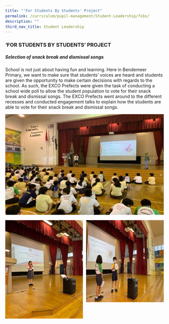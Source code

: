 ```yaml
---
title: "'For Students By Students' Project"
permalink: /curriculum/pupil-management/Student-Leadership/fsbs/
description: ""
third_nav_title: Student Leadership
---
```

### ‘FOR STUDENTS BY STUDENTS’ PROJECT


##### Selection of snack break and dismissal songs

School is not just about having fun and learning. Here in Bendemeer Primary, we want to make sure that students’ voices are heard and students are given the opportunity to make certain decisions with regards to the school. As such, the EXCO Prefects were given the task of conducting a school wide poll to allow the student population to vote for their snack break and dismissal songs. The EXCO Prefects went around to the different recesses and conducted engagement talks to explain how the students are able to vote for their snack break and dismissal songs.

![snackbreak1.jpg](/images/snackbreak1.jpg)

<img src="/images/snackbreak2.jpg"
		 align="left"
		 style="width:49%"/>
		 
<img src="images/snackbreak3.jpg"
		 align="right"
		 style="width:49%"/>